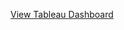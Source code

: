 [View Tableau Dashboard]([https://yourlink](https://public.tableau.com/app/profile/abdelrahman5813/viz/CRM_Sales_Insights/1_10SalesDashboard))
